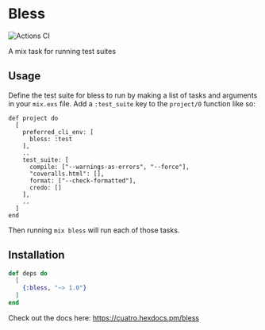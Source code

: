 # Bless

![Actions CI](https://github.com/NFIBrokerage/bless/workflows/Actions%20CI/badge.svg)

A mix task for running test suites

## Usage

Define the test suite for bless to run by making a list of tasks and
arguments in your `mix.exs` file. Add a `:test_suite` key to the `project/0`
function like so:

    def project do
      [
        preferred_cli_env: [
          bless: :test
        ],
        ..
        test_suite: [
          compile: ["--warnings-as-errors", "--force"],
          "coveralls.html": [],
          format: ["--check-formatted"],
          credo: []
        ],
        ..
      ]
    end

Then running `mix bless` will run each of those tasks.

## Installation

```elixir
def deps do
  [
    {:bless, "~> 1.0"}
  ]
end
```

Check out the docs here: https://cuatro.hexdocs.pm/bless

<!-- # Generated by Elixir.Gaas.Generators.Simple.Readme -->
